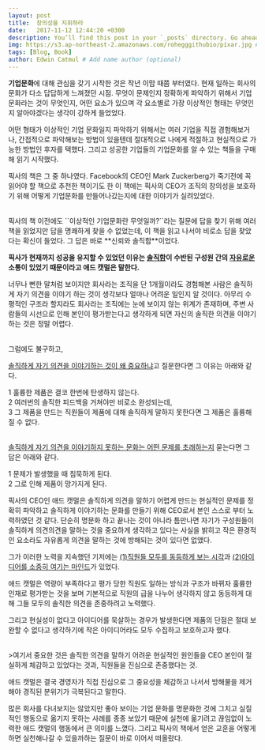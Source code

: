 ```yaml
---
layout: post
title:  창의성을 지휘하라
date:   2017-11-12 12:44:20 +0300
description: You’ll find this post in your `_posts` directory. Go ahead and edit it and re-build the site to see your changes. # Add post description (optional)
img: https://s3.ap-northeast-2.amazonaws.com/rohegggithubio/pixar.jpg # Add image post (optional)
tags: [Blog, Book]
author: Edwin Catmul # Add name author (optional)
---
```


**기업문화**에 대해 관심을 갖기 시작한 것은 작년 이맘 때쯤 부터였다. 현재 일하는 회사의 문화가 다소 답답하게 느껴졌던 시점. 무엇이 문제인지 정확하게 파악하기 위해서 기업 문화라는 것이 무엇인지, 어떤 요소가 있으며 각 요소별로 가장 이상적인 형태는 무엇인지 알아야겠다는 생각이 강하게 들었었다.

어떤 형태가 이상적인 기업 문화일지 파악하기 위해서는  여러 기업을 직접 경험해보거나, 간접적으로 파악해보는 방법이 있을텐데 절대적으로 나에게 적절하고 현실적으로 가능한  방법인 후자를 택했다. 그리고 성공한 기업들의 기업문화를 알 수 있는 책들을 구매해 읽기 시작했다.

픽사의 책은 그 중 하나였다. Facebook의 CEO인 Mark Zuckerberg가 죽기전에 꼭 읽어야 할 책으로 추천한 책이기도 한 이 책에는 픽사의 CEO가 조직의 창의성을 보호하기 위해 어떻게 기업문화를 만들어나갔는지에 대한 이야기가 실려있었다.

<br>
픽사의 책 이전에도 ``이상적인 기업문화란 무엇일까?``라는 질문에 답을 찾기 위해 여러 책을 읽었지만 답을 명쾌하게 찾을 수 없었는데, 이 책을 읽고 나서야 비로소 답을 찾았다는 확신이 들었다. 그 답은 바로 **신뢰와 솔직함**이었다.

**픽사가 현재까지 성공을 유지할 수 있었던 이유는  <u>솔직함</u>이 수반된 구성원 간의 <u>자유로운</u> 소통이 있었기 때문이라고 애드 캣멀은 말한다.**

너무나 뻔한 말처럼 보이지만 회사라는 조직을 단 1개월이라도 경험해본 사람은 솔직하게 자기 의견을 이야기 하는 것이 생각보다 얼마나 어려운 일인지 알 것이다. 아무리 수평적인 구조라 할지라도 회사라는 조직에는 눈에 보이지 않는 위계가 존재하며, 주변 사람들의 시선으로 인해 본인이 평가받는다고 생각하게 되면 자신의 솔직한 의견을 이야기 하는 것은 정말 어렵다.

<br>
그럼에도 불구하고,

<u>솔직하게 자기 의견을 이야기하는 것이 왜 중요하냐</u>고 질문한다면 그 이유는 아래와 같다.

1 훌륭한 제품은 결코 한번에 탄생하지 않는다. <br>
2 여러번의 솔직한 피드백을 거쳐야만 비로소 완성되는데,<br>
3 그 제품을 만드는 직원들이 제품에 대해 솔직하게 말하지 못한다면 그 제품은 훌륭해질 수 없다.

<br>
<u>솔직하게 자기 의견을 이야기하지 못하는 문화는 어떤 문제를 초래하는지</u> 묻는다면 그 답은 아래와 같다.

1 문제가 발생했을 때 침묵하게 된다. <br>
2 그로 인해 제품이 망가지게 된다.

픽사의 CEO인 애드 캣멀은 솔직하게 의견을 말하기 어렵게 만드는 현실적인 문제를 정확히 파악하고 솔직하게 이야기하는 문화를 만들기 위해 CEO로서  본인 스스로 부터 노력하였던 것 같다. 단순히 명문화 하고 끝나는 것이 아니라 틈만나면 자기가 구성원들이 솔직하게 의견의견을 말하는 것을 중요하게 생각하고 있다는 사실을 밝히고 작은 환경적인 요소라도 자유롭게 의견을 말하는 것에 방해되는 것이 있다면 없앴다.

그가  이러한 노력을 지속했던 기저에는 <u>(1)직원들 모두를 동등하게 보는 시각</u>과 <u>(2)아이디어를 소중히 여기는 마인드</u>가 있었다.

애드 캣멀은 역량이 부족하다고 평가 당한 직원도 일하는 방식과 구조가 바뀌자 훌륭한 인재로 평가받는 것을 보며 기본적으로 직원의 급을 나누어 생각하지 않고 동등하게 대해 그들 모두의 솔직한 의견을 존중하려고 노력했다.

그리고 현실성이 없다고 아이디어를 묵살하는 경우가 발생한다면 제품의 단점은 절대 보완할 수 없다고 생각하기에 작은 아이디어라도 모두 수집하고 보호하고자 했다.

<br>
>여기서 중요한 것은 솔직한 의견을 말하기 어려운 현실적인 원인들을 CEO 본인이 절실하게 체감하고 있었다는 것과, 직원들을 진심으로 존중했다는 것.

애드 캣멀은 결국 경영자가 직접 진심으로 그 중요성을 체감하고 나서서 방해물을 제거해야 경직된 분위기가 극복된다고 말한다.

많은 회사를 다녀보지는 않았지만 좋아 보이는 기업 문화를 명문화한 것에 그치고 실질적인 행동으로 옮기지 못하는 사례를 종종 보았기 때문에 실천에 옮기려고 끊임없이 노력한 애드 캣멀의 행동에서 큰 의미를 느꼈다. 그리고 픽사의 책에서 얻은 교훈을 어떻게하면 실천해나갈 수 있을까하는 질문이 바로 이어서 떠올랐다.
